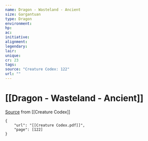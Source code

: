 ```yaml
---
name: Dragon - Wasteland - Ancient
size: Gargantuan
type: Dragon
environment: 
hp: 
ac: 
initiative: 
alignment: 
legendary: 
lair: 
unique: 
cr: 23
tags: 
source: "Creature Codex: 122"
url: ""
---
```

# [[Dragon - Wasteland - Ancient]]

[Source](zotero://open-pdf/library/items/NTNKJRHG?page=122) from [[Creature Codex]]

```pdf
{
	"url": "[[Creature Codex.pdf]]",
	"page": [122]
}
```

